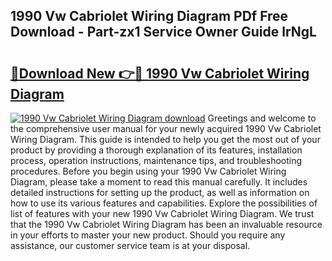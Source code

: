 ## 1990 Vw Cabriolet Wiring Diagram PDf Free Download - Part-zx1 Service Owner Guide lrNgL

# <h2><a href="http://dfhbuz.blite.top/?on=1990+Vw+Cabriolet+Wiring+Diagram">🔗Download New 👉🔴 1990 Vw Cabriolet Wiring Diagram</a></h2>

[![1990 Vw Cabriolet Wiring Diagram download](https://i.imgur.com/lujVjoI.png)](http://dfhbuz.blite.top/?on=1990+Vw+Cabriolet+Wiring+Diagram)
Greetings and welcome to the comprehensive user manual for your newly acquired 1990 Vw Cabriolet Wiring Diagram. This guide is intended to help you get the most out of your product by providing a thorough explanation of its features, installation process, operation instructions, maintenance tips, and troubleshooting procedures. Before you begin using your 1990 Vw Cabriolet Wiring Diagram, please take a moment to read this manual carefully. It includes detailed instructions for setting up the product, as well as information on how to use its various features and capabilities. Explore the possibilities of list of features with your new 1990 Vw Cabriolet Wiring Diagram. We trust that the 1990 Vw Cabriolet Wiring Diagram has been an invaluable resource in your efforts to master your new product. Should you require any assistance, our customer service team is at your disposal.
